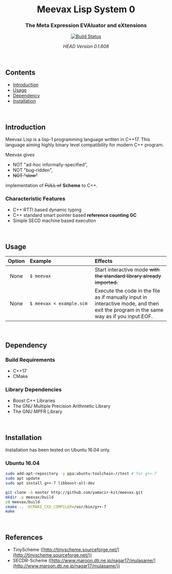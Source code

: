 <h1 align="center">
  Meevax Lisp System 0
</h1>

<h3 align="center">
  The Meta Expression EVAluator and eXtensions
</h3>

<div align="center">
  <a href="https://travis-ci.org/yamacir-kit/meevax">
    <img src="https://travis-ci.org/yamacir-kit/meevax.svg?branch=master" alt="Build Status"/>
  </a>

  *HEAD Version 0.1.608*
</div>

<br/>

## Contents

- [Introduction](#Introduction)
- [Usage](#Usage)
- [Dependency](#Dependency)
- [Installation](#Installation)

<br/>

## Introduction

Meevax Lisp is a lisp-1 programming language written in C++17.
This language aiming highly binary level compatibility for modern C++ program.

Meevax gives
- NOT "ad-hoc informally-specified",
- NOT "bug-ridden",
- ~~NOT "slow"~~

implementation of ~~FULL of~~ **Scheme** to C++.

### Characteristic Features

- C++ RTTI based dynamic typing
- C++ standard smart pointer based **reference counting GC**
- Simple SECD machine based execution

<br/>

## Usage

| Option | Example&nbsp;&nbsp;&nbsp;&nbsp;&nbsp;&nbsp;&nbsp;&nbsp;&nbsp;&nbsp;&nbsp;&nbsp;&nbsp;&nbsp;&nbsp;&nbsp;&nbsp;&nbsp;&nbsp;&nbsp;&nbsp;&nbsp;&nbsp;&nbsp;&nbsp;&nbsp;&nbsp;&nbsp; | Effects |
|:-:|:--|:--|
| None | `$ meevax` | Start interactive mode ~~with the standard library already imported.~~ |
| None | `$ meevax < example.scm` | Execute the code in the file as if manually input in interactive mode, and then exit the program in the same way as if you input EOF. |

<br/>

## Dependency

### Build Requirements

- C++17
- CMake

### Library Dependencies

- Boost C++ Libraries
- The GNU Multiple Precision Arithmetic Library
- The GNU MPFR Library

<br/>

## Installation

Installation has been tested on Ubuntu 16.04 only.

### Ubuntu 16.04

``` bash
sudo add-apt-repository -y ppa:ubuntu-toolchain-r/test # for g++-7
sudo apt update
sudo apt install g++-7 libboost-all-dev

git clone -b master http://github.com/yamacir-kit/meevax.git
mkdir -p meevax/build
cd meevax/build
cmake .. -DCMAKE_CXX_COMPILER=/usr/bin/g++-7
make
```

<br/>

## References

- TinyScheme ([http://tinyscheme.sourceforge.net/](http://tinyscheme.sourceforge.net/))
- SECDR-Scheme ([http://www.maroon.dti.ne.jp/nagar17/mulasame/](http://www.maroon.dti.ne.jp/nagar17/mulasame/))
